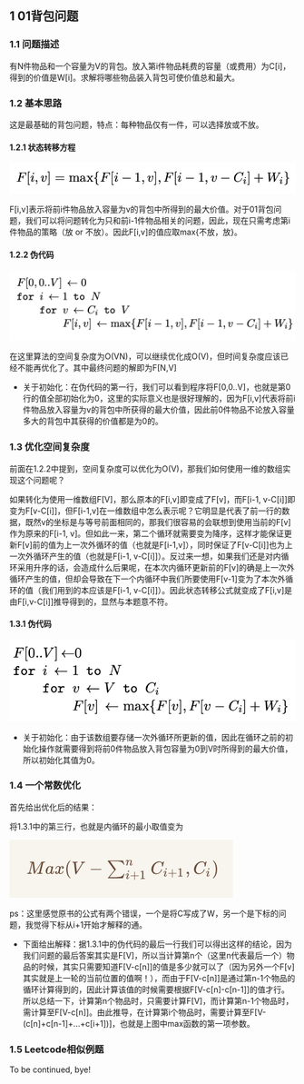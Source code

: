 ## 1 01背包问题

### 1.1 问题描述

有N件物品和一个容量为V的背包。放入第i件物品耗费的容量（或费用）为C[i]，得到的价值是W[i]。求解将哪些物品装入背包可使价值总和最大。

### 1.2 基本思路

这是最基础的背包问题，特点：每种物品仅有一件，可以选择放或不放。

#### 1.2.1 状态转移方程

![func](img/func.png)

F[i,v]表示将前i件物品放入容量为v的背包中所得到的最大价值。对于01背包问题，我们可以将问题转化为只和前i-1件物品相关的问题，因此，现在只需考虑第i件物品的策略（放 or 不放）。因此F[i,v]的值应取max{不放，放}。

#### 1.2.2 伪代码

![code](img/code.png)

在这里算法的空间复杂度为O(VN)，可以继续优化成O(V)，但时间复杂度应该已经不能再优化了。其中最终问题的解即为F[N,V]

* 关于初始化：在伪代码的第一行，我们可以看到程序将F[0,0..V]，也就是第0行的值全部初始化为0，这里的实际意义也是很好理解的，因为F[i,v]代表将前i件物品放入容量为v的背包中所获得的最大价值，因此前0件物品不论放入容量多大的背包中其获得的价值都是为0的。

### 1.3 优化空间复杂度

前面在1.2.2中提到，空间复杂度可以优化为O(V)，那我们如何使用一维的数组实现这个问题呢？

如果转化为使用一维数组F[V]，那么原本的F[i,v]即变成了F[v]，而F[i-1, v-C[i]]即变为F[v-C[i]]，但F[i-1,v]在一维数组中怎么表示呢？它明显是代表了前一行的数据，既然v的坐标是与等号前面相同的，那我们很容易的会联想到使用当前的F[v]作为原来的F[i-1, v]。但如此一来，第二个循环就需要变为降序，这样才能保证更新F[v]前的值为上一次外循环的值（也就是F[i-1,v]），同时保证了F[v-C[i]]也为上一次外循环产生的值（也就是F[i-1, v-C[i]]）。反过来一想，如果我们还是对内循环采用升序的话，会造成什么后果呢，在本次内循环更新前的F[v]的确是上一次外循环产生的值，但却会导致在下一个内循环中我们所要使用F[v-1]变为了本次外循环的值（我们用到的本应该是F[i-1, v-C[i]]）。因此状态转移公式就变成了F[i,v]是由F[i,v-C[i]]推导得到的，显然与本题意不符。

#### 1.3.1 伪代码

![code2](img/code2.png)

* 关于初始化：由于该数组要存储一次外循环所更新的值，因此在循环之前的初始化操作就需要得到将前0件物品放入背包容量为0到V时所得到的最大价值，所以初始化其值为0。

### 1.4 一个常数优化

首先给出优化后的结果：

将1.3.1中的第三行，也就是内循环的最小取值变为

![func](img/func3.png)

ps：这里感觉原书的公式有两个错误，一个是将C写成了W，另一个是下标的问题，我觉得下标从i+1开始才解释的通。

* 下面给出解释：据1.3.1中的伪代码的最后一行我们可以得出这样的结论，因为我们问题的最后答案其实是F[V]，所以当计算第n个（这里n代表最后一个）物品的时候，其实只需要知道F[V-c[n]]的值是多少就可以了（因为另外一个F[v]其实就是上一轮的当前位置的值啊！），而由于F[V-c[n]]是通过第n-1个物品的循环计算得到的，因此计算该值的时候需要根据F[V-c[n]-c[n-1]]的值才行。所以总结一下，计算第n个物品时，只需要计算F[V]，而计算第n-1个物品时，需计算至F[V-c[n]]。由此推导，在计算第i个物品时，需要计算至F[V-(c[n]+c[n-1]+...+c[i+1])]，也就是上图中max函数的第一项参数。

### 1.5 Leetcode相似例题

To be continued, bye!

